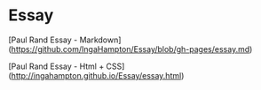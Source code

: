 Essay
=====

[Paul Rand Essay - Markdown] (https://github.com/IngaHampton/Essay/blob/gh-pages/essay.md)

[Paul Rand Essay - Html + CSS] (http://ingahampton.github.io/Essay/essay.html)

